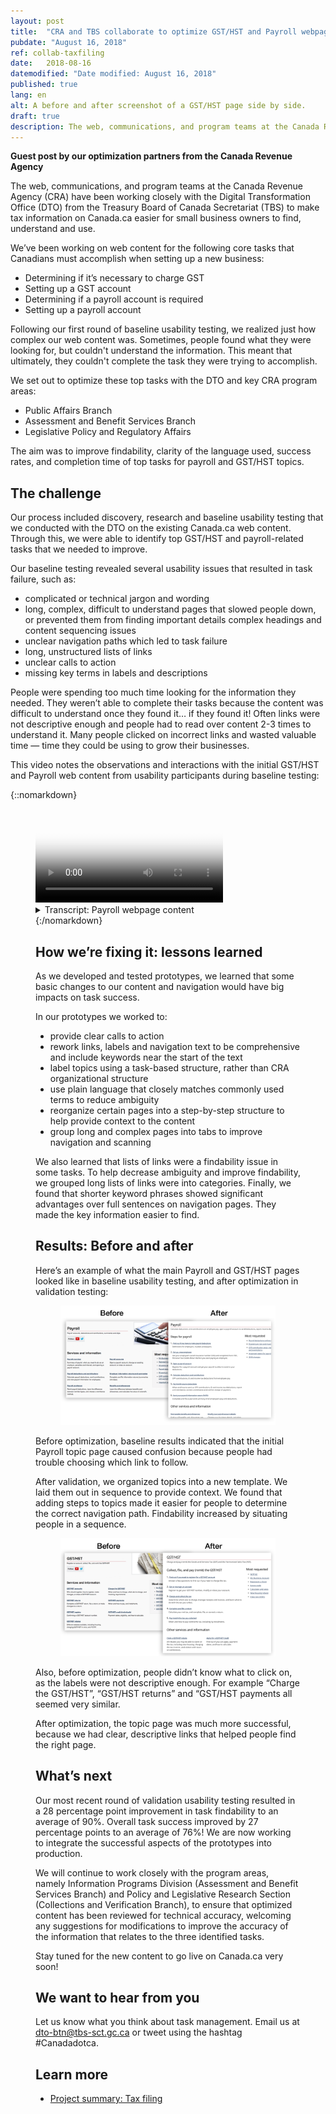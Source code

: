 ```yaml
---
layout: post
title:  "CRA and TBS collaborate to optimize GST/HST and Payroll webpage content"
pubdate: "August 16, 2018"
ref: collab-taxfiling
date:   2018-08-16
datemodified: "Date modified: August 16, 2018"
published: true
lang: en
alt: A before and after screenshot of a GST/HST page side by side.
draft: true
description: The web, communications, and program teams at the Canada Revenue Agency (CRA) have been working closely with the Digital Transformation Office (DTO) from the Treasury Board of Canada Secretariat (TBS) to make tax information on Canada.ca easier for small business owners to find, understand and use.
---
```


<b>Guest post by our optimization partners from the Canada Revenue Agency</b>

The web, communications, and program teams at the Canada Revenue Agency (CRA) have been working closely with the Digital Transformation Office (DTO) from the Treasury Board of Canada Secretariat (TBS) to make tax information on Canada.ca easier for small business owners to find, understand and use.

We’ve been working on web content for the following core tasks that Canadians must accomplish when setting up a new business:

* Determining if it’s necessary to charge GST
* Setting up a GST account
* Determining if a payroll account is required
* Setting  up a payroll account

Following our first round of baseline usability testing, we realized just how complex our web content was. Sometimes, people found what they were looking for, but couldn't understand the information. This meant that ultimately, they couldn't complete the task they were trying to accomplish.

We set out to optimize these top tasks with the DTO and key CRA program areas:

* Public Affairs Branch 
* Assessment and Benefit Services Branch 
* Legislative Policy and Regulatory Affairs 

The aim was to improve findability, clarity of the language used, success rates, and completion time of top tasks for payroll and GST/HST topics.

## The challenge ##

Our process included discovery, research and baseline usability testing that we conducted with the DTO on the existing Canada.ca web content. Through this, we were able to identify top GST/HST and payroll-related tasks that we needed to improve. 

Our baseline testing revealed several usability issues that resulted in task failure, such as: 

* complicated or technical jargon and wording 
* long, complex, difficult to understand pages that slowed people down, or prevented them from finding important details
complex headings and content sequencing issues
* unclear navigation paths which led to task failure
* long, unstructured lists of links
* unclear calls to action
* missing key terms in labels and descriptions

People were spending too much time looking for the information they needed. They weren’t able to complete their tasks because the content was difficult to understand once they found it… if they found it! Often links were not descriptive enough and people had to read over content 2-3 times to understand it. Many people clicked on incorrect links and wasted valuable time — time they could be using to grow their businesses.

This video notes the observations and interactions with the initial GST/HST and Payroll web content from usability participants during baseline testing:

 {::nomarkdown}
<figure class="wb-mltmd wb-init video cc_on">
	<video poster="/images/taxes-impots/payroll-content-video-poster.jpg" title="Payroll webpage content">
		<source type="video/mp4" src="/images/taxes-impots/payroll-content-en.mp4" />
	<!--	<track src="#inline-captions" kind="captions" data-type="text/html" srclang="en" label="English" /> -->
	</video>

<figcaption>
<details>
				<summary>Transcript: Payroll webpage content</summary>
	<p>(Participant)</p>
	
<p>(Video showing someone looking at the “Payroll overview” page on Canada.ca. Participant scrolls up and down slightly)</p>
<p>I don’t see very…</p>
<p>(Participant click into a page called “RC4110 Employee or self-employed?”)</p>
<p>That’s not helpful. Yeah it’s not obvious from here...</p>

 <p>(Moderator) </p>

<p>Right</p>

<p>(Participant)</p>

<p>…where to find the information</p>

<p>(Participant clicks the “back” button and is back on the “Payroll overview” page. They scroll up and down the page then hover mouse over a link titled “Employer responsibilities- the payroll steps”)</p>

<p>It should be in employer responsibilities… </p>

<p>(Scrolls down the page again and then scrolls back up to the link titled “Employer responsibilities- the payroll steps”)</p>

<p>…but I don’t really see</p>

<p>(Clicks on the link titled “Employer responsibilities- the payroll steps” and ends up on that page. Starts to read out steps on the page)</p>

<p>“Determine your status”…</p>

<p>(Scrolls down the page and back up. Hovers over the word “employeer” under the first step which is called “Step 1: Determining your status)</p>

<p>Obviously you’re an employer but I need more information</p>

<p>(Clicks on the word “employeer” which is a link to another page called “Are you an employer?”. Scrolls down the page slowly until they get to the bottom)</p>

<p>Alright well that’s not very useful</p>

</details>
</figcaption>
 {:/nomarkdown}
 
## How we’re fixing it: lessons learned ##

As we developed and tested prototypes, we learned that some basic changes to our content and navigation would have big impacts on task success.

In our prototypes we worked to: 

* provide clear calls to action 
* rework links, labels and navigation text to be comprehensive and include keywords near the start of the text
* label topics using a task-based structure, rather than CRA organizational structure
* use plain language that closely matches commonly used terms to reduce ambiguity
* reorganize certain pages into a step-by-step structure to help provide context to the content
* group long and complex pages into tabs to improve navigation and scanning 

We also learned that lists of links were a findability issue in some tasks. To help decrease ambiguity and improve findability, we grouped long lists of links were into categories. Finally, we found that shorter keyword phrases showed significant advantages over full sentences on navigation pages. They made the key information easier to find.


## Results: Before and after ##

Here’s an example of what the main Payroll and GST/HST pages looked like in baseline usability testing, and after optimization in validation testing:



<figure>
<img class="img-responsive" alt="MISSING" src="/images/taxes-impots/payroll-before-after-en.png">
</figure>

Before optimization, baseline results indicated that the initial Payroll topic page caused confusion because people had trouble choosing which link to follow. 

After validation, we organized topics into a new template. We laid them out in sequence to provide context. We found that adding steps to topics made it easier for people to determine the correct navigation path. Findability increased by situating people in a sequence.

<figure>
<img class="img-responsive" alt="MISSING" src="/images/taxes-impots/gsthst-before-after-en.png">
</figure>

Also, before optimization, people didn’t know what to click on, as the labels were not descriptive enough. For example “Charge the GST/HST”, “GST/HST returns” and “GST/HST payments all seemed very similar.

After optimization, the topic page was much more successful, because we had clear, descriptive links that helped people find the right page.

## What’s next ##

Our most recent round of validation usability testing resulted in a 28 percentage point improvement in task findability to an average of 90%. Overall task success improved by 27 percentage points to an average of 76%! We are now working to integrate the successful aspects of the prototypes into production. 

We will continue to work closely with the program areas, namely Information Programs Division (Assessment and Benefit Services Branch) and Policy and Legislative Research Section (Collections and Verification Branch), to ensure that optimized content has been reviewed for technical accuracy, welcoming any suggestions for modifications to improve the accuracy of the information that relates to the three identified tasks. 

Stay tuned for the new content to go live on Canada.ca very soon!

## We want to hear from you ##
Let us know what you think about task management. Email us at [dto-btn@tbs-sct.gc.ca](mailto:dto-btn@tbs-sct.gc.ca) or tweet using the hashtag #Canadadotca.

## Learn more

* [Project summary: Tax filing](https://canada-ca.github.io/research-recherche/taxfiling-research-summary.html)

